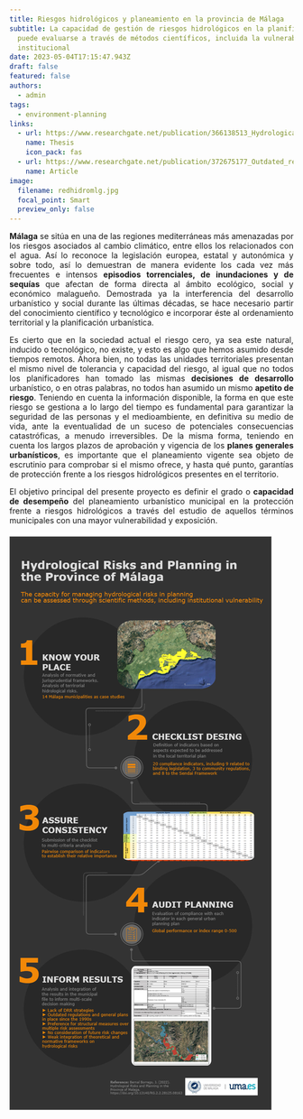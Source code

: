 ```yaml
---
title: Riesgos hidrológicos y planeamiento en la provincia de Málaga
subtitle: La capacidad de gestión de riesgos hidrológicos en la planificación
  puede evaluarse a través de métodos científicos, incluida la vulnerabilidad
  institucional
date: 2023-05-04T17:15:47.943Z
draft: false
featured: false
authors:
  - admin
tags:
  - environment-planning
links:
  - url: https://www.researchgate.net/publication/366138513_Hydrological_Risks_and_Planning_in_the_Province_of_Malaga?channel=doi&linkId=6392f72ce42faa7e75aca2e6&showFulltext=true#fullTextFileContent
    name: Thesis
    icon_pack: fas
  - url: https://www.researchgate.net/publication/372675177_Outdated_regulations_and_institutional_vulnerability_Hydrological_risk_management_in_Malaga%27s_municipal_planning
    name: Article
image:
  filename: redhidromlg.jpg
  focal_point: Smart
  preview_only: false
---
```

<!--StartFragment-->

<div style="text-align: justify;">

**Málaga** se sitúa en una de las regiones mediterráneas más amenazadas por los riesgos asociados al cambio climático, entre ellos los relacionados con el agua. Así lo reconoce la legislación europea, estatal y autonómica y sobre todo, así lo demuestran de manera evidente los cada vez más frecuentes e intensos **episodios torrenciales, de inundaciones y de sequías** que afectan de forma directa al ámbito ecológico, social y económico malagueño. Demostrada ya la interferencia del desarrollo urbanístico y social durante las últimas décadas, se hace necesario partir del conocimiento científico y tecnológico e incorporar éste al ordenamiento territorial y la planificación urbanística.

Es cierto que en la sociedad actual el riesgo cero, ya sea este natural, inducido o tecnológico, no existe, y esto es algo que hemos asumido desde tiempos remotos. Ahora bien, no todas las unidades territoriales presentan el mismo nivel de tolerancia y capacidad del riesgo, al igual que no todos los planificadores han tomado las mismas **decisiones de desarrollo** urbanístico, o en otras palabras, no todos han asumido un mismo **apetito de riesgo**. Teniendo en cuenta la información disponible, la forma en que este riesgo se gestiona a lo largo del tiempo es fundamental para garantizar la seguridad de las personas y el medioambiente, en definitiva su medio de vida, ante la eventualidad de un suceso de potenciales consecuencias catastróficas, a menudo irreversibles. De la misma forma, teniendo en cuenta los largos plazos de aprobación y vigencia de los **planes generales** **urbanísticos**, es importante que el planeamiento vigente sea objeto de escrutinio para comprobar si el mismo ofrece, y hasta qué punto, garantías de protección frente a los riesgos hidrológicos presentes en el territorio.

El objetivo principal del presente proyecto es definir el grado o **capacidad de desempeño** del planeamiento urbanístico municipal en la protección frente a riesgos hidrológicos a través del estudio de aquellos términos municipales con una mayor vulnerabilidad y exposición. 
<!--EndFragment-->

![](tfm_hydrological2.png)
